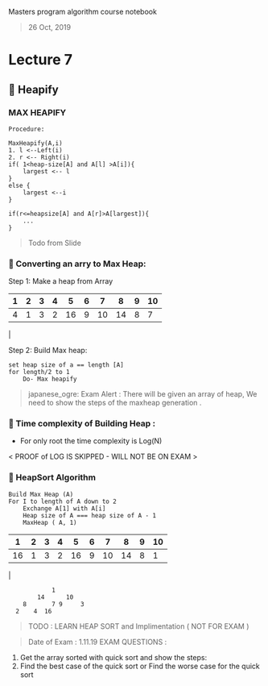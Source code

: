 Masters program algorithm course notebook

> 26 Oct, 2019

# Lecture 7



## :dart: Heapify 

### MAX HEAPIFY

    Procedure:

    MaxHeapify(A,i)
    1. l <--Left(i)
    2. r <-- Right(i)
    if( 1<heap-size[A] and A[l] >A[i]){
        largest <-- l
    }
    else {
        largest <--i
    }

    if(r<=heapsize[A] and A[r]>A[largest]){
        ...
    }
> Todo from Slide



### :rocket: Converting an arry to Max Heap: 

Step 1:  Make a heap from Array


   1   |   2   |   3|4 |5|6|7|8|9|10|
|--------|--------|---------|------|---------|-------|--------------|------|---------|------|
|4|1|3| 2|16|9|10|14|8|7
|



Step 2: Build Max heap: 

    set heap size of a == length [A]
    for length/2 to 1 
        Do- Max heapify




> japanese_ogre:  Exam Alert : There will be given an array of heap, We need to show the steps of the maxheap generation . 




### :rocket: Time complexity of Building Heap :

-  For only root the time complexity is Log(N)


< PROOF of LOG IS SKIPPED - WILL NOT BE ON EXAM >



### :rocket: HeapSort Algorithm

    Build Max Heap (A)
    For I to length of A down to 2
        Exchange A[1] with A[i]
        Heap size of A === heap size of A - 1
        MaxHeap ( A, 1)


   1   |   2   |   3|4 |5|6|7|8|9|10|
|--------|--------|---------|------|---------|-------|--------------|------|---------|------|
|16|1|3| 2|16|9|10|14|8|1
|


                1
            14      10
        8       7 9     3
      2    4  16



> TODO  : LEARN HEAP SORT and Implimentation ( NOT FOR EXAM )



> Date of Exam : 1.11.19
EXAM QUESTIONS : 
1. Get the array sorted with quick sort and show the steps: 
2. Find the best case of the quick sort
or Find the worse case for the quick sort